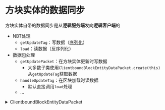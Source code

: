 ---
---

# 方块实体的数据同步

方块实体自带的数据同步是从**逻辑服务端**发向**逻辑客户端**的

+ NBT处理
  + `getUpdateTag`：写数据（[序列化](../../../其他/编程概念#序列化)）
  + `load`：读数据（反序列化）
+ 数据包处理
  + `getUpdatePacket`：在方块实体更新时写数据
    + 大多数子类使用`ClientboundBlockEntityDataPacket.create(this)`从`getUpdateTag`获取数据
  + `handleUpdateTag`：在区块加载时读数据
    + 默认直接调用`load`处理
  + ...

<details markdown ="1">
<summary>ClientboundBlockEntityDataPacket</summary>

```java
package net.minecraft.network.protocol.game;

public class ClientboundBlockEntityDataPacket implements Packet<ClientGamePacketListener> {
    private final BlockPos pos;
    /** Used only for vanilla block entities */
    private final BlockEntityType<?> type;
    @Nullable
    private final CompoundTag tag;

    //如果你有特殊需求可以直接使用这个方法
    public static ClientboundBlockEntityDataPacket create(BlockEntity pBlockEntity, Function<BlockEntity, CompoundTag> pTagGetter) {
       return new ClientboundBlockEntityDataPacket(pBlockEntity.getBlockPos(), pBlockEntity.getType(), pTagGetter.apply(pBlockEntity));
    }

    //这就是我们使用的方法
    public static ClientboundBlockEntityDataPacket create(BlockEntity pBlockEntity) {
       return create(pBlockEntity, BlockEntity::getUpdateTag);
    }

    private ClientboundBlockEntityDataPacket(BlockPos pPos, BlockEntityType<?> pType, CompoundTag pTag) {
       this.pos = pPos;
       this.type = pType;
       this.tag = pTag.isEmpty() ? null : pTag;
    }

    public ClientboundBlockEntityDataPacket(FriendlyByteBuf pBuffer) {
       this.pos = pBuffer.readBlockPos();
       this.type = pBuffer.readById(BuiltInRegistries.BLOCK_ENTITY_TYPE);
       this.tag = pBuffer.readNbt();
    }

    //省略
    //……
}
```

</details>
